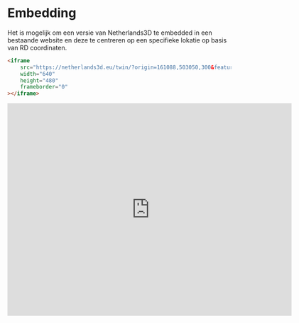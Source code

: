 Embedding
=========

Het is mogelijk om een versie van Netherlands3D te embedded in een bestaande website en deze te centreren op
een specifieke lokatie op basis van RD coordinaten.

```html
<iframe 
    src="https://netherlands3d.eu/twin/?origin=161088,503050,300&features=terrain,buildings,trees,sun" 
    width="640" 
    height="480" 
    frameborder="0"
></iframe>
```

<iframe src="https://netherlands3d.eu/twin/?origin=161088,503050,300&features=terrain,buildings,trees,sun" width="640" height="480" frameborder="0"></iframe>
